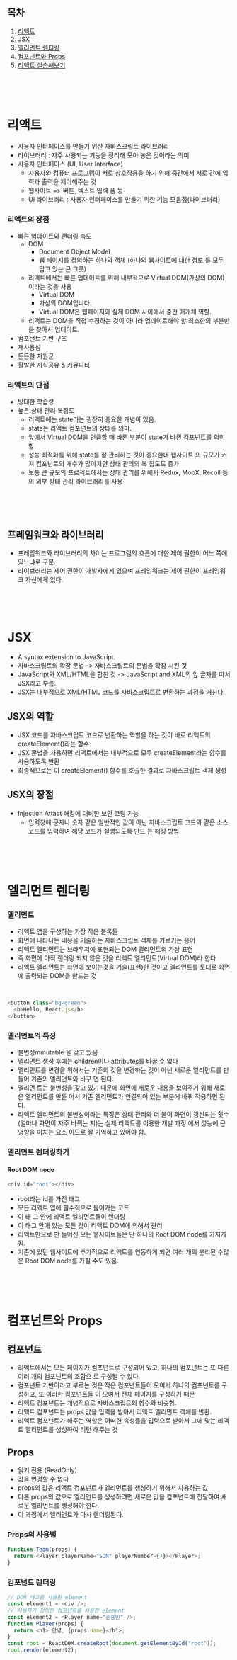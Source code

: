 ## 목차

1. [리액트](#리액트)
2. [JSX](#jsx)
3. [엘리먼트 렌더링](#엘리먼트-렌더링)
4. [컴포넌트와 Props](#컴포넌트와-props)
5. [리액트 실습해보기](./react-practice/README.md)

<br/>
<br/>
<br/>

# 리액트

- 사용자 인터페이스를 만들기 위한 자바스크립트 라이브러리
- 라이브러리 : 자주 사용되는 기능을 정리해 모아 놓은 것이라는 의미
- 사용자 인터페이스 (UI, User Interface)
  - 사용자와 컴퓨터 프로그램이 서로 상호작용을 하기 위해 중간에서 서로 간에 입력과 출력을 제어해주는 것
  - 웹사이트 => 버튼, 텍스트 입력 폼 등
  - UI 라이브러리 : 사용자 인터페이스를 만들기 위한 기능 모음집(라이브러리)

### 리액트의 장점

- 빠른 업데이트와 랜더링 속도
  - DOM
    - Document Object Model
    - 웹 페이지를 정의하는 하나의 객체 (하나의 웹사이트에 대한 정보 를 모두 담고 있는 큰 그릇)
  - 리액트에서는 빠른 업데이트를 위해 내부적으로 Virtual DOM(가상의 DOM)이라는 것을 사용
    - Virtual DOM
    - 가상의 DOM입니다.
    - Virtual DOM은 웹페이지와 실제 DOM 사이에서 중간 매개체 역할.
  - 리액트는 DOM을 직접 수정하는 것이 아니라 업데이트해야 할 최소한의 부분만을 찾아서 업데이트.
- 컴포턴트 기반 구조
- 재사용성
- 든든한 지원군
- 활발한 지식공유 & 커뮤니티

### 리액트의 단점

- 방대한 학습량
- 높은 상태 관리 복잡도
  - 리액트에는 state라는 굉장히 중요한 개념이 있음.
  - state는 리액트 컴포넌트의 상태를 의미.
  - 앞에서 Virtual DOM을 언급할 때 바뀐 부분이 state가 바뀐 컴포넌트를 의미함.
  - 성능 최적화를 위해 state를 잘 관리하는 것이 중요한데 웹사이트 의 규모가 커져 컴포넌트의 개수가 많아지면 상태 관리의 복
    잡도도 증가
  - 보통 큰 규모의 프로젝트에서는 상태 관리를 위해서 Redux, MobX, Recoil 등의 외부 상태 관리 라이브러리를 사용

<br/>
<br/>
<br/>

## 프레임워크와 라이브러리

- 프레임워크와 라이브러리의 차이는 프로그램의 흐름에 대한 제어 권한이 어느 쪽에 있느냐로 구분.
- 라이브러리는 제어 권한이 개발자에게 있으며 프레임워크는 제어 권한이 프레임워크 자신에게 있다.

<br/>
<br/>
<br/>

# JSX

- A syntax extension to JavaScript.
- 자바스크립트의 확장 문법 -> 자바스크립트의 문법을 확장 시킨 것
- JavaScript와 XML/HTML을 합친 것 -> JavaScript and XML의 앞 글자를 따서 JSX라고 부름.
- JSX는 내부적으로 XML/HTML 코드를 자바스크립트로 변환하는 과정을 거친다.

## JSX의 역할

- JSX 코드를 자바스크립트 코드로 변환하는 역할을 하는 것이 바로 리액트의 createElement()라는 함수
- JSX 문법을 사용하면 리액트에서는 내부적으로 모두 createElement라는 함수를 사용하도록 변환
- 최종적으로는 이 createElement() 함수를 호출한 결과로 자바스크립트 객체 생성

## JSX의 장점

- Injection Attact 해킹에 대비한 보안 코딩 가능
  - 입력창에 문자나 숫자 같은 일반적인 값이 아닌 자바스크립트 코드와 같은 소스코드를 입력하여 해당 코드가 실행되도록 만드
    는 해킹 방법

<br/>
<br/>
<br/>

# 엘리먼트 렌더링

### 엘리먼트

- 리액트 앱을 구성하는 가장 작은 블록들
- 화면에 나타나는 내용을 기술하는 자바스크립트 객체를 가르키는 용어
- 리액트 엘리먼트는 브라우저에 표현되는 DOM 엘리먼트의 가상 표현
- 즉 화면에 아직 랜더링 되지 않은 것을 리액트 엘리먼트(Virtual DOM)라 한다
- 리엑트 엘리먼트는 화면에 보이는것을 기술(표현)한 것이고 엘리먼트를 토대로 화면에 출력되는 DOM을 만드는 것

<br/>

```javascript
<button class="bg-green">
  <b>Hello, React.js</b>
</button>
```

### 엘리먼트의 특징

- 불변성mmutable 을 갖고 있음
- 엘리먼트 생성 후에는 children이나 attributes를 바꿀 수 없다
- 엘리먼트를 변경을 위해서는 기존의 것을 변경하는 것이 아닌 새로운 엘리먼트를 만들어 기존의 엘리먼트와 바꾸
  면 된다.
- 엘리먼 트는 불변성을 갖고 있기 때문에 화면에 새로운 내용을 보여주기 위해 새로운 엘리먼트를 만들 어서 기존
  엘리먼트가 연결되어 있는 부분에 바꿔 적용하면 된다.
- 리액트 엘리먼트의 불변성이라는 특징은 상태 관리와 더 불어 화면이 갱신되는 횟수(얼마나 화면이 자주 바뀌는
  지)는 실제 리액트를 이용한 개발 과정 에서 성능에 큰 영향을 미치는 요소 이므로 잘 기억하고 있어야 함.

### 엘리먼트 렌더링하기

#### Root DOM node

```javascript
<div id="root"></div>
```

- root라는 id를 가진 태그
- 모든 리액트 앱에 필수적으로 들어가는 코드
- 이 태 그 안에 리액트 엘리먼트들이 렌더링
- 이 태그 안에 있는 모든 것이 리액트 DOM에 의해서 관리
- 리액트만으로 만 들어진 모든 웹사이트들은 단 하나의 Root DOM node를 가지게 됨.
- 기존에 있던 웹사이트에 추가적으로 리액트를 연동하게 되면 여러 개의 분리된 수많은 Root DOM node를 가질
  수도 있음.

<br/>
<br/>
<br/>

# 컴포넌트와 Props

## 컴포넌트

- 리액트에서는 모든 페이지가 컴포넌트로 구성되어 있고, 하나의 컴포넌트는 또 다른 여러 개의 컴포넌트의 조합으
  로 구성될 수 있다.
- 컴포넌트 기반이라고 부르는 것은 작은 컴포넌트들이 모여서 하나의 컴포넌트를 구성하고, 또 이러한 컴포넌트들
  이 모여서 전체 페이지를 구성하기 때문
- 리액트 컴포넌트는 개념적으로 자바스크립트의 함수와 비슷함.
- 리액트 컴포넌트는 props 값을 입력을 받아서 리액트 엘리먼트 객체를 반환.
- 리액트 컴포넌트가 해주는 역할은 어떠한 속성들을 입력으로 받아서 그에 맞는 리액트 엘리먼트를 생성하여 리턴 해주는 것

## Props

- 읽기 전용 (ReadOnly)
- 값을 변경할 수 없다
- props의 값은 리액트 컴포넌트가 엘리먼트를 생성하기 위해서 사용하는 값
- 다른 props의 값으로 엘리먼트를 생성하려면 새로운 값을 컴포넌트에 전달하여 새로운 엘리먼트를 생성해야 한다.
- 이 과정에서 엘리먼트가 다시 렌더링된다.

### Props의 사용법

```javascript
function Team(props) {
  return <Player playerName="SON" playerNumber={7}></Player>;
}
```

### 컴포넌트 렌더링

```javascript
// DOM 태그를 사용한 element
const element1 = <div />;
// 사용자가 정의한 컴포넌트를 사용한 element
const element2 = <Player name="손흥민" />;
function Player(props) {
  return <h1> 안녕, {props.name}</h1>;
}
const root = ReactDOM.createRoot(document.getElementById("root"));
root.render(element2);
```
